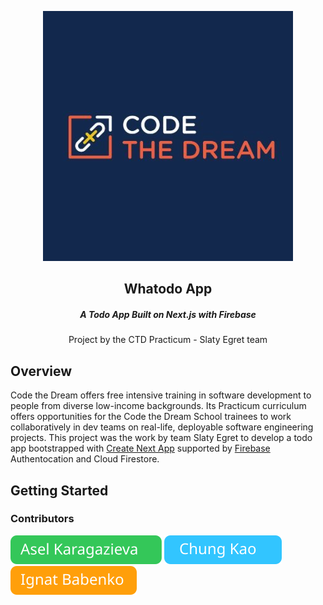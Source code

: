<p align="center"><img src="./public/images/ctd-logo.jpeg" /></p>
<h2 align="center">Whatodo App</h2>
<h5 align="center">A Todo App Built on Next.js with Firebase</h5>
<p align="center">Project by the CTD Practicum - Slaty Egret team</p>

## Overview

Code the Dream offers free intensive training in software development to people from diverse low-income backgrounds. Its Practicum curriculum offers opportunities for the Code the Dream School trainees to work collaboratively in dev teams on real-life, deployable software engineering projects. This project was the work by team Slaty Egret to develop a todo app bootstrapped with [Create Next App](https://create-next-app.js.org/) supported by [Firebase](https://firebase.google.com/) Authentocation and Cloud Firestore.

## Getting Started

### Contributors

[![Asel Karagazieva](./public/images/AselButton.svg)](https://github.com/Asel-K) [![Chung Kao](./public/images/ChungButton.svg)](https://github.com/Sanlung) [![Ignat Babenko](./public/images/IgnatButton.svg)](https://github.com/dumpidum)
